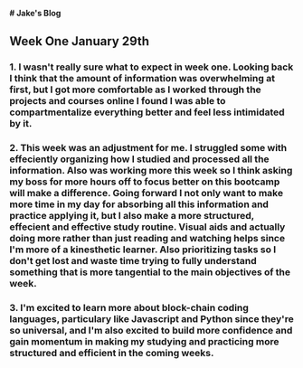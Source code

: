 **# Jake's Blog**
## **Week One January 29th**
### 1. I wasn't really sure what to expect in week one. Looking back I think that the amount of information was overwhelming at first, but I got more comfortable as I worked through the projects and courses online I found I was able to compartmentalize everything better and feel less intimidated by it.
### 2. This week was an adjustment for me. I struggled some with effeciently organizing how I studied and processed all the information. Also was working more this week so I think asking my boss for more hours off to focus better on this bootcamp will make a difference. Going forward I not only want to make more time in my day for absorbing all this information and practice applying it, but I also make a more structured, effecient and effective study routine. Visual aids and actually doing more rather than just reading and watching helps since I'm more of a kinesthetic learner. Also prioritizing tasks so I don't get lost and waste time trying to fully understand something that is more tangential to the main objectives of the week.
### 3. I'm excited to learn more about block-chain coding languages, particulary like Javascript and Python since they're so universal, and I'm also excited to build more confidence and gain momentum in making my studying and practicing more structured and efficient in the coming weeks.
